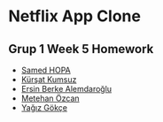 # Netflix App Clone

## Grup 1 Week 5 Homework
<ul>
<li><a href="https://github.com/SamedHOPA">Samed HOPA</a></li>
<li><a href="https://github.com/kursatkumsuz">Kürşat Kumsuz</a></li>
<li><a href="https://github.com/berkealemdaroglu">Ersin Berke Alemdaroğlu</a></li>
<li><a href="https://github.com/metehanozcan">Metehan Özcan</a></li>
<li><a href="https://github.com/yagizgokce">Yağız Gökçe</a></li>
</ul>
